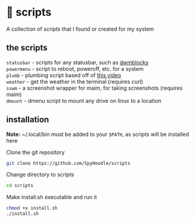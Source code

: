 # 📜 scripts
A collection of scripts that I found or created for my system

## the scripts
`statusbar` - scripts for any statusbar, such as [dwmblocks](https://github.com/SpyHoodle/dwmblocks)<br>
`powermenu` - script to reboot, poweroff, etc. for a system<br>
`plumb` - plumbing script based off of [this video](https://youtu.be/RlMxbQmMz_4)<br>
`weather` - get the weather in the terminal (requires curl)<br>
`sswm` - a screenshot wrapper for maim, for taking screenshots (requires maim)<br>
`dmount` - dmenu script to mount any drive on linux to a location

## installation
**Note:** ~/.local/bin must be added to your `$PATH`, as scripts will be installed here

Clone the git repository
```sh
git clone https://github.com/SpyHoodle/scripts
```
Change directory to scripts
```sh
cd scripts
```
Make install.sh executable and run it
```sh
chmod +x install.sh
./install.sh
```
